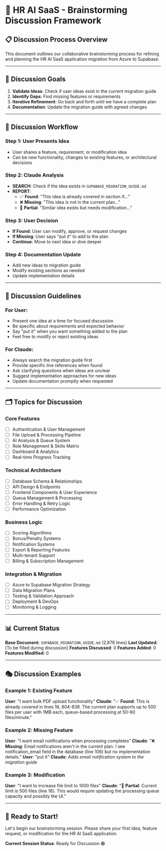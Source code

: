 # 🧠 HR AI SaaS - Brainstorming Discussion Framework

## 📋 Discussion Process Overview

This document outlines our collaborative brainstorming process for refining and planning the HR AI SaaS application migration from Azure to Supabase.

---

## 🎯 Discussion Goals

1. **Validate Ideas**: Check if user ideas exist in the current migration guide
2. **Identify Gaps**: Find missing features or requirements
3. **Iterative Refinement**: Go back and forth until we have a complete plan
4. **Documentation**: Update the migration guide with agreed changes

---

## 🔄 Discussion Workflow

### Step 1: User Presents Idea
- User shares a feature, requirement, or modification idea
- Can be new functionality, changes to existing features, or architectural decisions

### Step 2: Claude Analysis
- **SEARCH**: Check if the idea exists in `SUPABASE_MIGRATION_GUIDE.md`
- **REPORT**: 
  - ✅ **Found**: "This idea is already covered in section X..."
  - ❌ **Missing**: "This idea is not in the current plan..."
  - 🔄 **Partial**: "Similar idea exists but needs modification..."

### Step 3: User Decision
- **If Found**: User can modify, approve, or request changes
- **If Missing**: User says "put it" to add to the plan
- **Continue**: Move to next idea or dive deeper

### Step 4: Documentation Update
- Add new ideas to migration guide
- Modify existing sections as needed
- Update implementation details

---

## 📝 Discussion Guidelines

### For User:
- Present one idea at a time for focused discussion
- Be specific about requirements and expected behavior
- Say "put it" when you want something added to the plan
- Feel free to modify or reject existing ideas

### For Claude:
- Always search the migration guide first
- Provide specific line references when found
- Ask clarifying questions when ideas are unclear
- Suggest implementation approaches for new ideas
- Update documentation promptly when requested

---

## 🗂️ Topics for Discussion

### Core Features
- [ ] Authentication & User Management
- [ ] File Upload & Processing Pipeline
- [ ] AI Analysis & Queue System
- [ ] Role Management & Skills Matrix
- [ ] Dashboard & Analytics
- [ ] Real-time Progress Tracking

### Technical Architecture
- [ ] Database Schema & Relationships
- [ ] API Design & Endpoints
- [ ] Frontend Components & User Experience
- [ ] Queue Management & Processing
- [ ] Error Handling & Retry Logic
- [ ] Performance Optimization

### Business Logic
- [ ] Scoring Algorithms
- [ ] Bonus/Penalty Systems
- [ ] Notification Systems
- [ ] Export & Reporting Features
- [ ] Multi-tenant Support
- [ ] Billing & Subscription Management

### Integration & Migration
- [ ] Azure to Supabase Migration Strategy
- [ ] Data Migration Plans
- [ ] Testing & Validation Approach
- [ ] Deployment & DevOps
- [ ] Monitoring & Logging

---

## 📊 Current Status

**Base Document**: `SUPABASE_MIGRATION_GUIDE.md` (2,876 lines)
**Last Updated**: [To be filled during discussion]
**Features Discussed**: 0
**Features Added**: 0
**Features Modified**: 0

---

## 🎭 Discussion Examples

### Example 1: Existing Feature
**User**: "I want bulk PDF upload functionality"
**Claude**: "✅ **Found**: This is already covered in lines 16, 804-838. The current plan supports up to 500 files per user with 1MB each, queue-based processing at 50-60 files/minute."

### Example 2: Missing Feature
**User**: "I want email notifications when processing completes"
**Claude**: "❌ **Missing**: Email notifications aren't in the current plan. I see notification_email field in the database (line 106) but no implementation details."
**User**: "put it"
**Claude**: *Adds email notification system to the migration guide*

### Example 3: Modification
**User**: "I want to increase file limit to 1000 files"
**Claude**: "🔄 **Partial**: Current limit is 500 files (line 16). This would require updating the processing queue capacity and possibly the UI."

---

## 🚀 Ready to Start!

Let's begin our brainstorming session. Please share your first idea, feature request, or modification for the HR AI SaaS application.

**Current Session Status**: Ready for Discussion 🟢